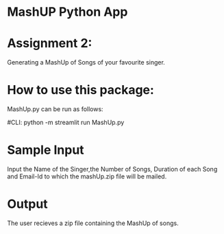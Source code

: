 # MashUP Python App

# Assignment 2:
Generating a MashUp of Songs of your favourite singer.

# How to use this package:
MashUp.py can be run as follows:

#CLI:
python -m streamlit run MashUp.py

# Sample Input
Input the Name of the Singer,the Number of Songs, Duration of each Song and Email-Id to which the mashUp.zip file will be mailed.

# Output
The user recieves a zip file containing the MashUp of songs.
